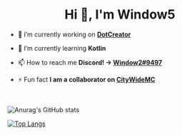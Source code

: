 <h1 align="center">Hi 👋, I'm Window5</h1>

- 🔭 I’m currently working on **[DotCreator](https://github.com/Window5000/DotCreator)**

- 🌱 I’m currently learning **Kotlin**

- 📫 How to reach me **Discord! -> [Window2#9497](https://discord.com/users/953369091975024735)**

- ⚡ Fun fact **I am a collaborator on [CityWideMC](https://github.com/CityWideMC)**

</p>

<br>

![Anurag's GitHub stats](https://github-readme-stats.vercel.app/api?username=Window5000&count_private=true&include_all_commits=true)

[![Top Langs](https://github-readme-stats.vercel.app/api/top-langs/?username=Window5000&layout=compact&langs_count=8)](https://github.com/anuraghazra/github-readme-stats)
